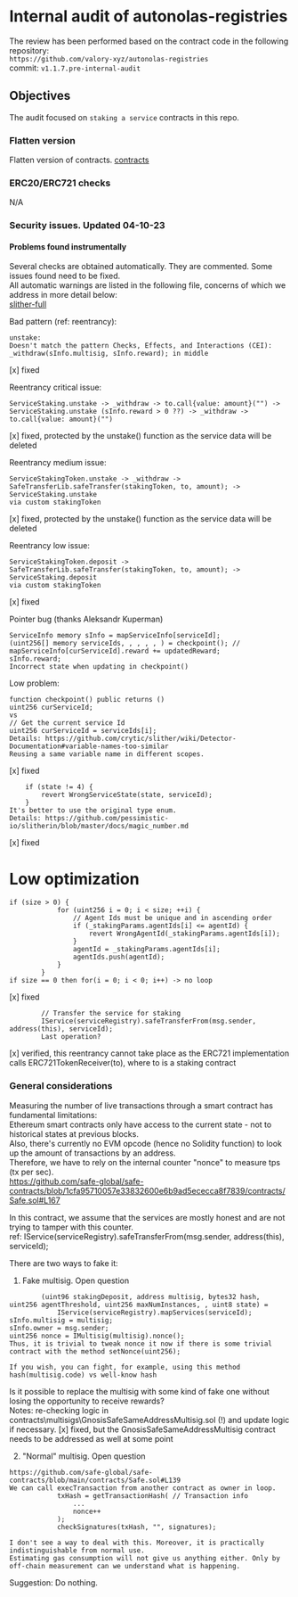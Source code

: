 # Internal audit of autonolas-registries
The review has been performed based on the contract code in the following repository:<br>
`https://github.com/valory-xyz/autonolas-registries` <br>
commit: `v1.1.7.pre-internal-audit` <br> 

## Objectives
The audit focused on `staking a service` contracts in this repo.

### Flatten version
Flatten version of contracts. [contracts](https://github.com/valory-xyz/autonolas-registries/blob/main/audits/internal4/analysis/contracts) 

### ERC20/ERC721 checks
N/A

### Security issues. Updated 04-10-23
#### Problems found instrumentally
Several checks are obtained automatically. They are commented. Some issues found need to be fixed. <br>
All automatic warnings are listed in the following file, concerns of which we address in more detail below: <br>
[slither-full](https://github.com/valory-xyz/autonolas-registries/blob/main/audits/internal4/analysis/slither_full.txt)

Bad pattern (ref: reentrancy): <br>
```solidity
unstake:
Doesn't match the pattern Checks, Effects, and Interactions (CEI):
_withdraw(sInfo.multisig, sInfo.reward); in middle
```
[x] fixed

Reentrancy critical issue: <br>
```solidity
ServiceStaking.unstake -> _withdraw -> to.call{value: amount}("") -> ServiceStaking.unstake (sInfo.reward > 0 ??) -> _withdraw -> to.call{value: amount}("")
```
[x] fixed, protected by the unstake() function as the service data will be deleted

Reentrancy medium issue: <br>
```solidity
ServiceStakingToken.unstake -> _withdraw -> SafeTransferLib.safeTransfer(stakingToken, to, amount); -> ServiceStaking.unstake
via custom stakingToken
```
[x] fixed, protected by the unstake() function as the service data will be deleted

Reentrancy low issue: <br>
```solidity
ServiceStakingToken.deposit -> SafeTransferLib.safeTransfer(stakingToken, to, amount); -> ServiceStaking.deposit
via custom stakingToken
```
[x] fixed

Pointer bug (thanks Aleksandr Kuperman) <br>
```
ServiceInfo memory sInfo = mapServiceInfo[serviceId];
(uint256[] memory serviceIds, , , , , ) = checkpoint(); // mapServiceInfo[curServiceId].reward += updatedReward;
sInfo.reward;
Incorrect state when updating in checkpoint()
```

Low problem: <br>
```solidity
function checkpoint() public returns ()
uint256 curServiceId; 
vs
// Get the current service Id
uint256 curServiceId = serviceIds[i];
Details: https://github.com/crytic/slither/wiki/Detector-Documentation#variable-names-too-similar
Reusing a same variable name in different scopes.
```
[x] fixed

```solidity
    if (state != 4) {
        revert WrongServiceState(state, serviceId);
    }
It's better to use the original type enum.
Details: https://github.com/pessimistic-io/slitherin/blob/master/docs/magic_number.md
```
[x] fixed

# Low optimization
```
if (size > 0) {
            for (uint256 i = 0; i < size; ++i) {
                // Agent Ids must be unique and in ascending order
                if (_stakingParams.agentIds[i] <= agentId) {
                    revert WrongAgentId(_stakingParams.agentIds[i]);
                }
                agentId = _stakingParams.agentIds[i];
                agentIds.push(agentId);
            }
        }
if size == 0 then for(i = 0; i < 0; i++) -> no loop
```
[x] fixed
```
        // Transfer the service for staking
        IService(serviceRegistry).safeTransferFrom(msg.sender, address(this), serviceId);
        Last operation?
```
[x] verified, this reentrancy cannot take place as the ERC721 implementation calls ERC721TokenReceiver(to), where to is
a staking contract

### General considerations
Measuring the number of live transactions through a smart contract has fundamental limitations: <br>
Ethereum smart contracts only have access to the current state - not to historical states at previous blocks. <br>
Also, there's currently no EVM opcode (hence no Solidity function) to look up the amount of transactions by an address. <br>
Therefore, we have to rely on the internal counter "nonce" to measure tps (tx per sec). <br>
https://github.com/safe-global/safe-contracts/blob/1cfa95710057e33832600e6b9ad5ececca8f7839/contracts/Safe.sol#L167 <br>

In this contract, we assume that the services  are mostly honest and are not trying to tamper with this counter. <br>
ref: IService(serviceRegistry).safeTransferFrom(msg.sender, address(this), serviceId); <br>

There are two ways to fake it: <br>
1. Fake multisig. Open question
```solidity
        (uint96 stakingDeposit, address multisig, bytes32 hash, uint256 agentThreshold, uint256 maxNumInstances, , uint8 state) =
            IService(serviceRegistry).mapServices(serviceId);
sInfo.multisig = multisig;
sInfo.owner = msg.sender;
uint256 nonce = IMultisig(multisig).nonce();
Thus, it is trivial to tweak nonce it now if there is some trivial contract with the method setNonce(uint256);

If you wish, you can fight, for example, using this method
hash(multisig.code) vs well-know hash
```
Is it possible to replace the multisig with some kind of fake one without losing the opportunity to receive rewards? <br>
Notes: re-checking logic in contracts\multisigs\GnosisSafeSameAddressMultisig.sol (!) and update logic if necessary.
[x] fixed, but the GnosisSafeSameAddressMultisig contract needs to be addressed as well at some point

2. "Normal" multisig. Open question
```
https://github.com/safe-global/safe-contracts/blob/main/contracts/Safe.sol#L139
We can call execTransaction from another contract as owner in loop.
            txHash = getTransactionHash( // Transaction info
                ...
                nonce++
            );
            checkSignatures(txHash, "", signatures);

I don't see a way to deal with this. Moreover, it is practically indistinguishable from normal use.
Estimating gas consumption will not give us anything either. Only by off-chain measurement can we understand what is happening.
```
Suggestion: Do nothing. <br>



